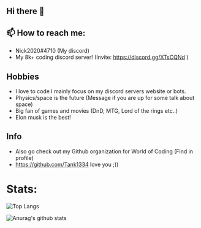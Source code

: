 ## Hi there 👋

## 📫 How to reach me: 
  * Nick2020#4710 (My discord)
  * My 8k+ coding discord server! (Invite: https://discord.gg/XTsCQNd ) 
 
## Hobbies 
* I love to code I mainly focus on my discord servers website or bots.
* Physics/space is the future (Message if you are up for some talk about space)
* Big fan of games and movies (DnD, MTG, Lord of the rings etc..)
* Elon musk is the best!

## Info

* Also go check out my Github organization for World of Coding (Find in profile)
* https://github.com/Tank1334 love you ;))

# Stats:
![Top Langs](https://github-readme-stats.vercel.app/api/top-langs/?username=Nick67644)

![Anurag's github stats](https://github-readme-stats.vercel.app/api?username=Nick67644)
